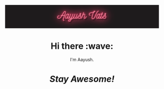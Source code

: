 <img src="https://github.com/aayushvats/aayushvats/blob/main/download%20(2).gif" />
<h1 align='center'>Hi there :wave:</h1>
<p align='center'>
I'm Aayush.
</p>

<h1 align='center'><i>Stay Awesome!</i></h1>

<!--
**aayushvats/aayushvats** is a ✨ _special_ ✨ repository because its `README.md` (this file) appears on your GitHub profile


Here are some ideas to get you started:

- 🔭 I’m currently working on ...
- 🌱 I’m currently learning ...
- 👯 I’m looking to collaborate on ...
- 🤔 I’m looking for help with ...
- 💬 Ask me about ...
- 📫 How to reach me: ...
- 😄 Pronouns: ...
- ⚡ Fun fact: ...
-->
